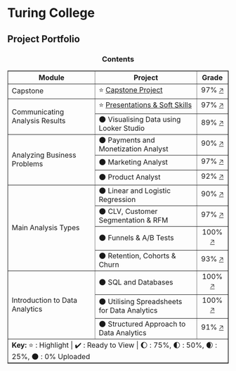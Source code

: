 <h1 align="left">Turing College</h1>
<h2 align="left">Project Portfolio</h2>
<h3 align="center">Contents</h3>
<table border="1" align="center">
  <tr>
    <th>
      Module
    </th>
    <th>
      Project
    </th>
    <th>
      Grade
    </th>
  </tr>  
  <tr>
    <td>
      Capstone
    </td>
    <td>
      ⭐ 
      <a href=https://github.com/njvrensburg/Turing-College/blob/main/0.%20Capstone/0.%20Task%20Instructions.ipynburl>
        Capstone Project
      </a>
    </td>
    <td align="center">
      97% 
      <a href="https://github.com/njvrensburg/Turing-College/tree/main/0.%20Capstone#grades">
        🡥
      </a>
    </td>
  </tr>  
  <tr>
      <td rowspan="2">
        Communicating Analysis Results
    </td>
      <td>
        ⭐ 
        <a href=https://github.com/njvrensburg/Turing-College/tree/main/1.%20Communicating%20Analysis%20Results/1.%20Presentations%20%26%20Soft%20Skillsurl>
          Presentations & Soft Skills
        </a>
    </td>
      <td align="center">
        97%
        <a href="https://github.com/njvrensburg/Turing-College/tree/main/1.%20Communicating%20Analysis%20Results/1.%20Presentations%20%26%20Soft%20Skills#grades">
        🡥
      </a>
    </td>
    </tr>
    <tr>
       <td>
         🌑 Visualising Data using Looker Studio
         </a>
      </td>
      <td align="center">
        89%
        <a href="https://github.com/njvrensburg/Turing-College/tree/main/1.%20Communicating%20Analysis%20Results/2.%20Visualising%20Data%20using%20Looker%20Studio#grades">
        🡥
      </a>
      </td>
  </tr>  
  <tr>
      <td rowspan="3">
        Analyzing Business Problems
    </td>
       <td>
         🌑 Payments and Monetization Analyst
         </a>
    </td>
      <td align="center">
        90%
        <a href="https://github.com/njvrensburg/Turing-College/tree/main/2.%20Analyzing%20Business%20Problems/1.%20Payments%20and%20Monetization%20Analyst#grades">
        🡥
      </a>
    </td>
    </tr>
    <tr>
       <td>
         🌑 Marketing Analyst
         </a>
      </td>
      <td align="center">
        97%
        <a href="https://github.com/njvrensburg/Turing-College/tree/main/2.%20Analyzing%20Business%20Problems/2.%20Marketing%20Analyst#grades">
        🡥
      </a>
      </td>
    </tr>
    <tr>
       <td>
         🌑 Product Analyst
         </a>
      </td>
      <td align="center">
        92%
        <a href="https://github.com/njvrensburg/Turing-College/tree/main/2.%20Analyzing%20Business%20Problems/3.%20Product%20Analyst#grades">
        🡥
      </a>
      </td>
  </tr>  
  <tr>
      <td rowspan="4">
        Main Analysis Types
    </td>
       <td>
         🌑 Linear and Logistic Regression
         </a>
    </td>
      <td align="center">
        90%
        <a href="https://github.com/njvrensburg/Turing-College/tree/main/3.%20Main%20Analysis%20Types/1.%20Linear%20and%20Logistic%20Regression#grades">
        🡥
      </a>
    </td>
    </tr>
    <tr>
       <td>
         🌑 CLV, Customer Segmentation & RFM
      </td>
      <td align="center">
        97%
        <a href="https://github.com/njvrensburg/Turing-College/tree/main/3.%20Main%20Analysis%20Types/2.%20CLV%2C%20Customer%20Segmentation%20%26%20RFM#grades">
        🡥
      </a>
      </td>
    </tr>
    <tr>
       <td>
         🌑 Funnels & A/B Tests
      </td>
      <td align="center">
        100%
        <a href="https://github.com/njvrensburg/Turing-College/tree/main/3.%20Main%20Analysis%20Types/3.%20Funnels%20%26%20A-B%20Tests#grades">
        🡥
      </a>
      </td>
    </tr>
    <tr>
       <td>
         🌑 Retention, Cohorts & Churn
      </td>
      <td align="center">
        93%
        <a href="https://github.com/njvrensburg/Turing-College/tree/main/3.%20Main%20Analysis%20Types/4.%20Retention%2C%20Cohorts%20%26%20Churn#grades">
        🡥
      </a>
      </td>
  </tr>  
  <tr>
    <td rowspan="3">
      Introduction to Data Analytics
    </td>
    <td>
      🌑 SQL and Databases
    </td>
    <td align="center">
      100%
      <a href="https://github.com/njvrensburg/Turing-College/tree/main/4.%20Introduction%20to%20Data%20Analytics/1.%20SQL%20and%20Databases#grades">
        🡥
      </a>
    </td>
    </tr>
    <tr>
       <td>
         🌑 Utilising Spreadsheets for Data Analytics
      </td>
      <td align="center">
        100%
        <a href="https://github.com/njvrensburg/Turing-College/tree/main/4.%20Introduction%20to%20Data%20Analytics/2.%20Utilising%20Spreadsheets%20for%20Data%20Analytics#grades">
        🡥
      </a>
      </td>
    </tr>
    <tr>
       <td>
         🌑 Structured Approach to Data Analytics
      </td>
      <td align="center">
        91%
        <a href="https://github.com/njvrensburg/Turing-College/tree/main/4.%20Introduction%20to%20Data%20Analytics/3.%20Structured%20Approach%20to%20Data%20Analytics#grades">
        🡥
      </a>
      </td>
  </tr>  
  <tr>
    <td colspan="3">
      <b>Key:</b> ⭐ : Highlight | ✔️ : Ready to View | 🌔 : 75%, 🌓 : 50%, 🌒 : 25%, 🌑 : 0% Uploaded
    </td>
  </tr>  
</table>
